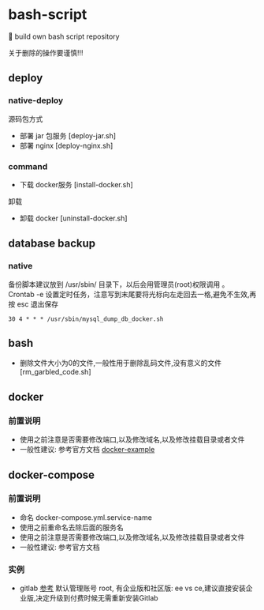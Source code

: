 # bash-script
🧠 build own bash script repository

关于删除的操作要谨慎!!!



## deploy

### native-deploy
源码包方式
- 部署 jar 包服务 [deploy-jar.sh]
- 部署 nginx [deploy-nginx.sh]

### command
- 下载 docker服务 [install-docker.sh]

卸载
- 卸载 docker [uninstall-docker.sh]




## database backup

### native
   备份脚本建议放到 /usr/sbin/ 目录下，以后会用管理员(root)权限调用 。
   Crontab -e 设置定时任务，注意写到末尾要将光标向左走回去一格,避免不生效,再按 esc 退出保存

```
30 4 * * * /usr/sbin/mysql_dump_db_docker.sh
```





## bash

- 删除文件大小为0的文件,一般性用于删除乱码文件,没有意义的文件 [rm_garbled_code.sh]





## docker

### 前置说明
- 使用之前注意是否需要修改端口,以及修改域名,以及修改挂载目录或者文件
- 一般性建议: 参考官方文档
[docker-example](./notes/docker.md)







## docker-compose

### 前置说明
- 命名 docker-compose.yml.service-name
- 使用之前重命名去除后面的服务名
- 使用之前注意是否需要修改端口,以及修改域名,以及修改挂载目录或者文件
- 一般性建议: 参考官方文档

### 实例
- gitlab [参考](https://docs.gitlab.com/ee/install/docker.html#install-gitlab-using-docker-compose)
默认管理账号 root,
有企业版和社区版: ee vs ce,建议直接安装企业版,决定升级到付费时候无需重新安装Gitlab
